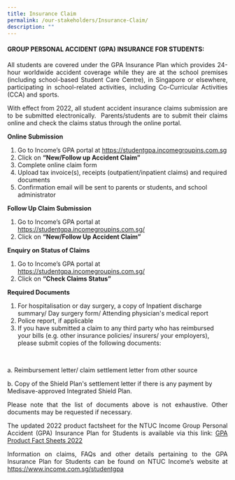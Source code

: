 ```yaml
---
title: Insurance Claim
permalink: /our-stakeholders/Insurance-Claim/
description: ""
---
```

#### GROUP PERSONAL ACCIDENT (GPA) INSURANCE FOR STUDENTS:

<p align="justify"> 
All students are covered under the GPA Insurance Plan which provides 24-hour worldwide accident coverage while they are at the school premises (including school-based Student Care Centre), in Singapore or elsewhere, participating in school-related activities, including Co-Curricular Activities (CCA) and sports. </p>
	
<p align="justify"> 
With effect from 2022, all student accident insurance claims submission are to be submitted electronically.  Parents/students are to submit their claims online and check the claims status through the online portal. </p>
	
<b>Online Submission</b>
	

<ol>
<li>Go to Income’s GPA portal at <a href="https://studentgpa.incomegroupins.com.sg/">https://studentgpa.incomegroupins.com.sg</a>

<li>Click on <b>“New/Follow up Accident Claim”</b></li>

<li>Complete online claim form</li>

<li>Upload tax invoice(s), receipts (outpatient/inpatient claims) and required documents</li>

<li>Confirmation email will be sent to parents or students, and school administrator</li></ol>

<b>Follow Up Claim Submission</b>

<ol>
<li>Go to Income’s GPA portal at <a href="https://studentgpa.incomegroupins.com.sg/">https://studentgpa.incomegroupins.com.sg/</a></li>

<li>Click on <b>“New/Follow Up Accident Claim”</b></li></ol>

<b>Enquiry on Status of Claims</b>

<ol>
<li>Go to Income’s GPA portal at <a href="https://studentgpa.incomegroupins.com.sg/">https://studentgpa.incomegroupins.com.sg/</a></li>	

<li>Click on <b>“Check Claims Status”</b></li></ol>

<b>Required Documents</b>

<ol>
<li>For hospitalisation or day surgery, a copy of Inpatient discharge summary/ Day surgery form/ Attending physician's medical report</li>

<li>Police report, if applicable</li>
<li>If you have submitted a claim to any third party who has reimbursed your bills (e.g. other insurance policies/ insurers/ your employers), please submit copies of the following documents:</li></ol><br>

a. Reimbursement letter/ claim settlement letter from other source<br>

b. Copy of the Shield Plan's settlement letter if there is any payment by Medisave-approved Integrated Shield Plan.<br>

<p align="justify"> Please note that the list of documents above is not exhaustive. Other documents may be requested if necessary.</p>

<p align="justify">The updated 2022 product factsheet for the NTUC Income Group Personal Accident (GPA) Insurance Plan for Students is available via this link: 
<a href="/files/2023%20FAS/GPA%20Product%20Fact%20Sheets%202023.pdf">GPA Product Fact Sheets 2022</a></p>

<p align="justify">Information on claims, FAQs and other details pertaining to the GPA Insurance Plan for Students can be found on NTUC Income’s website at <a href="https://www.income.com.sg/studentgpa">https://www.income.com.sg/studentgpa</a></p>
<a >